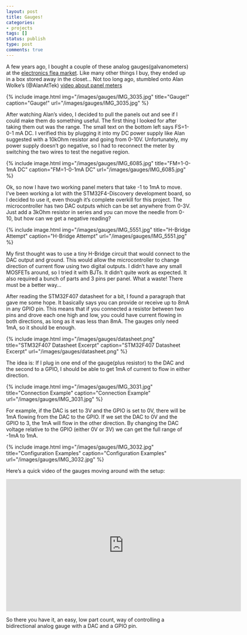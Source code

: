 ```yaml
---
layout: post
title: Gauges!
categories:
- projects
tags: []
status: publish
type: post
comments: true
---
```


A few years ago, I bought a couple of these analog gauges(galvanometers) at the [electronics flea market][0]. Like many other things I buy, they ended up in a box stored away in the closet… Not too long ago, stumbled onto Alan Wolke’s (@AlanAtTek) [video about panel meters][1]

{% include image.html
            img="/images/gauges/IMG_3035.jpg"
            title="Gauge!"
            caption="Gauge!"
            url="/images/gauges/IMG_3035.jpg" %}

After watching Alan’s video, I decided to pull the panels out and see if I could make them do something useful. The first thing I looked for after taking them out was the range. The small text on the bottom left says FS=1-0-1 mA DC. I verified this by plugging it into my DC power supply like Alan suggested with a 10kOhm resistor and going from 0-10V. Unfortunately, my power supply doesn’t go negative, so I had to reconnect the meter by switching the two wires to test the negative region.

{% include image.html
            img="/images/gauges/IMG_6085.jpg"
            title="FM=1-0-1mA DC"
            caption="FM=1-0-1mA DC"
            url="/images/gauges/IMG_6085.jpg" %}

Ok, so now I have two working panel meters that take -1 to 1mA to move. I’ve been working a lot with the STM32F4-Discovery development board, so I decided to use it, even though it’s complete overkill for this project. The microcontroller has two DAC outputs which can be set anywhere from 0-3V. Just add a 3kOhm resistor in series and you can move the needle from 0-10, but how can we get a negative reading?

{% include image.html
            img="/images/gauges/IMG_5551.jpg"
            title="H-Bridge Attempt"
            caption="H-Bridge Attempt"
            url="/images/gauges/IMG_5551.jpg" %}

My first thought was to use a tiny H-Bridge circuit that would connect to the DAC output and ground. This would allow the microcontroller to change direction of current flow using two digital outputs. I didn’t have any small MOSFETs around, so I tried it with BJTs. It didn’t quite work as expected. It also required a bunch of parts and 3 pins per panel. What a waste! There must be a better way...

After reading the STM32F407 datasheet for a bit, I found a paragraph that gave me some hope. It basically says you can provide or receive up to 8mA in any GPIO pin. This means that if you connected a resistor between two pins and drove each one high and low, you could have current flowing in both directions, as long as it was less than 8mA. The gauges only need 1mA, so it should be enough.

{% include image.html
            img="/images/gauges/datasheet.png"
            title="STM32F407 Datasheet Excerpt"
            caption="STM32F407 Datasheet Excerpt"
            url="/images/gauges/datasheet.png" %}

The idea is: If I plug in one end of the gauge(plus resistor) to the DAC and the second to a GPIO, I should be able to get 1mA of current to flow in either direction.

{% include image.html
            img="/images/gauges/IMG_3031.jpg"
            title="Connection Example"
            caption="Connection Example"
            url="/images/gauges/IMG_3031.jpg" %}

For example, if the DAC is set to 3V and the GPIO is set to 0V, there will be 1mA flowing from the DAC to the GPIO. If we set the DAC to 0V and the GPIO to 3, the 1mA will flow in the other direction. By changing the DAC voltage relative to the GPIO (either 0V or 3V) we can get the full range of -1mA to 1mA.

{% include image.html
            img="/images/gauges/IMG_3032.jpg"
            title="Configuration Examples"
            caption="Configuration Examples"
            url="/images/gauges/IMG_3032.jpg" %}

Here’s a quick video of the gauges moving around with the setup:

<div align="center"><iframe width="640" height="360" src="https://www.youtube.com/embed/xQUWoCiiftM" frameborder="0" allowfullscreen></iframe></div>

So there you have it, an easy, low part count, way of controlling a bidirectional analog gauge with a DAC and a GPIO pin.

[0]: http://www.electronicsfleamarket.com
[1]: https://www.youtube.com/watch?v=wbRx5cQZ8Ts
